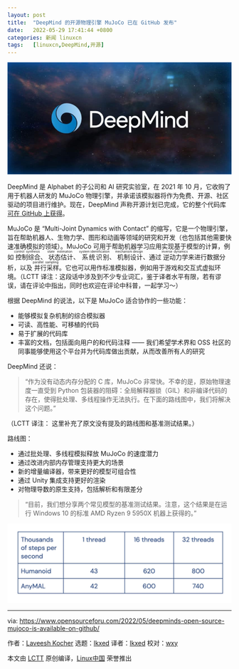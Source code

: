 ```yaml
---
layout: post
title:	"DeepMind 的开源物理引擎 MuJoCo 已在 GitHub 发布"
date:	2022-05-29 17:41:44 +0800 
categories:	新闻 linuxcn 
tags:	[linuxcn,DeepMind,开源]
---
```



![deepmind1](/Asserts/Images/album/202205/29/174145aqsg2lb2z4bq4gdf.jpg)


DeepMind 是 Alphabet 的子公司和 AI 研究实验室，在 2021 年 10 月，它收购了用于机器人研发的 MuJoCo 物理引擎，并承诺该模拟器将作为免费、开源、社区驱动的项目进行维护。现在，DeepMind 声称开源计划已完成，它的整个代码库 [可在 GitHub 上获得](https://github.com/deepmind/mujoco)。


MuJoCo 是 “Multi-Joint Dynamics with Contact” 的缩写，它是一个物理引擎，旨在帮助机器人、生物力学、图形和动画等领域的研究和开发（也包括其他需要快速准确模拟的领域）。MuJoCo 可用于帮助机器学习应用实现基于模型的计算，例如<ruby> 控制综合 <rt>  control synthesis </rt></ruby>、<ruby> 状态估计 <rt>  state estimation </rt></ruby>、<ruby> 系统识别 <rt>  system identification </rt></ruby>、<ruby> 机制设计 <rt>  mechanism design </rt></ruby>、通过<ruby> 逆动力学 <rt>  inverse dynamics </rt></ruby>来进行数据分析，以及<ruby> 并行采样 <rt>  parallel sampling </rt></ruby>。它也可以用作标准模拟器，例如用于游戏和交互式虚拟环境。（LCTT 译注：这段话中涉及到不少专业词汇，鉴于译者水平有限，若有谬误，请在评论中指出，同时也欢迎在评论中科普，一起学习～）


根据 DeepMind 的说法，以下是 MuJoCo 适合协作的一些功能：


* 能够模拟复杂机制的综合模拟器
* 可读、高性能、可移植的代码
* 易于扩展的代码库
* 丰富的文档，包括面向用户的和代码注释 —— 我们希望学术界和 OSS 社区的同事能够使用这个平台并为代码库做出贡献，从而改善所有人的研究


DeepMind 还说：



> 
> “作为没有动态内存分配的 C 库，MuJoCo 非常快。不幸的是，原始物理速度一直受到 Python 包装器的阻碍：全局解释器锁（GIL）和非编译代码的存在，使得批处理、多线程操作无法执行。在下面的路线图中，我们将解决这个问题。”
> 
> 
> 


（LCTT 译注： 这里补充了原文没有提及的路线图和基准测试结果。）


路线图：


* 通过批处理、多线程模拟释放 MuJoCo 的速度潜力
* 通过改进内部内存管理支持更大的场景
* 新的增量编译器，带来更好的模型可组合性
* 通过 Unity 集成支持更好的渲染
* 对物理导数的原生支持，包括解析和有限差分



> 
> “目前，我们想分享两个常见模型的基准测试结果。注意，这个结果是在运行 Windows 10 的标准 AMD Ryzen 9 5950X 机器上获得的。”
> 
> 
> 


![基准测试结果](/Asserts/Images/album/202205/29/174146h2vmn26m6obi93b6.jpg)




---


via: <https://www.opensourceforu.com/2022/05/deepminds-open-source-mujoco-is-available-on-github/>


作者：[Laveesh Kocher](https://www.opensourceforu.com/author/laveesh-kocher/) 选题：[lkxed](https://github.com/lkxed) 译者：[lkxed](https://github.com/lkxed) 校对：[wxy](https://github.com/wxy)


本文由 [LCTT](https://github.com/LCTT/TranslateProject) 原创编译，[Linux中国](https://linux.cn/) 荣誉推出
